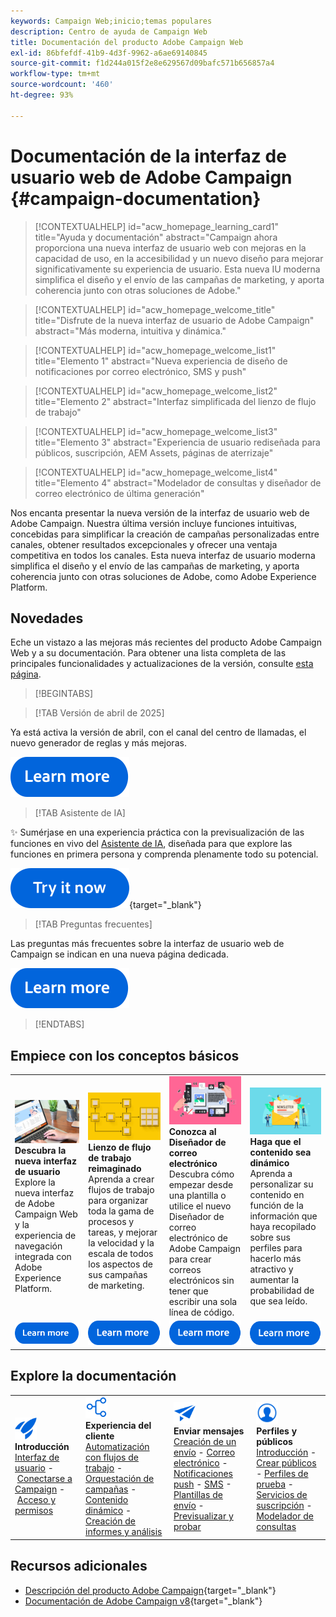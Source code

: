 ```yaml
---
keywords: Campaign Web;inicio;temas populares
description: Centro de ayuda de Campaign Web
title: Documentación del producto Adobe Campaign Web
exl-id: 86bfefdf-41b9-4d3f-9962-a6ae69140845
source-git-commit: f1d244a015f2e8e629567d09bafc571b656857a4
workflow-type: tm+mt
source-wordcount: '460'
ht-degree: 93%

---
```


# Documentación de la interfaz de usuario web de Adobe Campaign {#campaign-documentation}

>[!CONTEXTUALHELP]
>id="acw_homepage_learning_card1"
>title="Ayuda y documentación"
>abstract="Campaign ahora proporciona una nueva interfaz de usuario web con mejoras en la capacidad de uso, en la accesibilidad y un nuevo diseño para mejorar significativamente su experiencia de usuario. Esta nueva IU moderna simplifica el diseño y el envío de las campañas de marketing, y aporta coherencia junto con otras soluciones de Adobe."

>[!CONTEXTUALHELP]
>id="acw_homepage_welcome_title"
>title="Disfrute de la nueva interfaz de usuario de Adobe Campaign"
>abstract="Más moderna, intuitiva y dinámica."

>[!CONTEXTUALHELP]
>id="acw_homepage_welcome_list1"
>title="Elemento 1"
>abstract="Nueva experiencia de diseño de notificaciones por correo electrónico, SMS y push"

>[!CONTEXTUALHELP]
>id="acw_homepage_welcome_list2"
>title="Elemento 2"
>abstract="Interfaz simplificada del lienzo de flujo de trabajo"

>[!CONTEXTUALHELP]
>id="acw_homepage_welcome_list3"
>title="Elemento 3"
>abstract="Experiencia de usuario rediseñada para públicos, suscripción, AEM Assets, páginas de aterrizaje"

>[!CONTEXTUALHELP]
>id="acw_homepage_welcome_list4"
>title="Elemento 4"
>abstract="Modelador de consultas y diseñador de correo electrónico de última generación"


Nos encanta presentar la nueva versión de la interfaz de usuario web de Adobe Campaign. Nuestra última versión incluye funciones intuitivas, concebidas para simplificar la creación de campañas personalizadas entre canales, obtener resultados excepcionales y ofrecer una ventaja competitiva en todos los canales. Esta nueva interfaz de usuario moderna simplifica el diseño y el envío de las campañas de marketing, y aporta coherencia junto con otras soluciones de Adobe, como Adobe Experience Platform.

## Novedades

Eche un vistazo a las mejoras más recientes del producto Adobe Campaign Web y a su documentación. Para obtener una lista completa de las principales funcionalidades y actualizaciones de la versión, consulte [esta página](rn/whats-new.md).

>[!BEGINTABS]


>[!TAB Versión de abril de 2025]

Ya está activa la versión de abril, con el canal del centro de llamadas, el nuevo generador de reglas y más mejoras.

[![Botón Más información](assets/do-not-localize/learn-more-button.svg)](../v8/rn/release-notes.md)


>[!TAB Asistente de IA]

✨ Sumérjase en una experiencia práctica con la previsualización de las funciones en vivo del [Asistente de IA](../v8/email/generative-gs.md), diseñada para que explore las funciones en primera persona y comprenda plenamente todo su potencial.

[![Botón Más información](assets/do-not-localize/try-it-button.svg)](https://experienceleague.adobe.com/es/apps/journey-optimizer/ai-assistant-content-accelerator){target="_blank"}

>[!TAB Preguntas frecuentes]

Las preguntas más frecuentes sobre la interfaz de usuario web de Campaign se indican en una nueva página dedicada.

[![Botón Más información](assets/do-not-localize/learn-more-button.svg)](get-started/faq.md)


>[!ENDTABS]

## Empiece con los conceptos básicos

<table style="table-layout:fixed">
  <tr style="border: 0;">
    <td>
    <a href="get-started/user-interface.md"><img src="assets/do-not-localize/menu-ui.jpeg"></a>
    <div><strong>Descubra la nueva interfaz de usuario</strong><br/>Explore la nueva interfaz de Adobe Campaign Web y la experiencia de navegación integrada con Adobe Experience Platform.</div>
    </td>
    <td>
    <a href="workflows/gs-workflows.md"><img src="assets/do-not-localize/menu-workflows.jpeg"></a>
    <div><strong>Lienzo de flujo de trabajo reimaginado</strong><br/>Aprenda a crear flujos de trabajo para organizar toda la gama de procesos y tareas, y mejorar la velocidad y la escala de todos los aspectos de sus campañas de marketing.</div><br/>
    </td>
    <td>
    <a href="email/get-started-email-designer.md"><img src="assets/do-not-localize/menu-email.png"></a>
    <div><strong>Conozca al Diseñador de correo electrónico</strong><br/>Descubra cómo empezar desde una plantilla o utilice el nuevo Diseñador de correo electrónico de Adobe Campaign para crear correos electrónicos sin tener que escribir una sola línea de código.
    </div></td>
    <td>
    <a href="personalization/gs-personalization.md"><img src="assets/do-not-localize/menu-dynamic.png"></a>
    <div><strong>Haga que el contenido sea dinámico</strong><br/>Aprenda a personalizar su contenido en función de la información que haya recopilado sobre sus perfiles para hacerlo más atractivo y aumentar la probabilidad de que sea leído.</div>
    </td>
  </tr>
  <tr style="border: 0;">
    <td align="center"><a href="get-started/user-interface.md"><img src="assets/do-not-localize/learn-more-button.svg"></a></td>
    <td align="center"><a href="workflows/gs-workflows.md"><img src="assets/do-not-localize/learn-more-button.svg"></a></td>
    <td align="center"><a href="email/get-started-email-designer.md"><img src="assets/do-not-localize/learn-more-button.svg"></a></td>
    <td align="center"><a href="personalization/gs-personalization.md"><img src="assets/do-not-localize/learn-more-button.svg"></a></td>
    </tr>
</table>

## Explore la documentación

<table style="table-layout:auto">
  <tr style="border: 0;">
    <td>
      <img src="assets/do-not-localize/icon-start.svg" width="35px">
    <br/>
      <strong>Introducción</strong><br/><a href="get-started/user-interface.md">Interfaz de usuario</a> - <a href="get-started/connect-to-campaign.md">Conectarse a Campaign</a> - <a href="get-started/permissions.md">Acceso y permisos</a>
    </td>
    <td>
      <img src="assets/do-not-localize/icon-experience.svg" width="35px">
    <br/>
      <strong>Experiencia del cliente</strong><br/><a href="workflows/gs-workflows.md" target="_blank">Automatización con flujos de trabajo</a> - <a href="campaigns/gs-campaigns.md" target="_blank">Orquestación de campañas</a> - <a href="personalization/gs-personalization.md">Contenido dinámico</a> - <a href="reporting/gs-reports.md">Creación de informes y análisis</a>
    </td>
    <td>
      <img src="assets/do-not-localize/icon-message.svg" width="35px">
    <br/>
      <strong>Enviar mensajes</strong><br/><a href="msg/gs-deliveries.md">Creación de un envío</a> - <a href="email/create-email.md">Correo electrónico</a> - <a href="push/gs-push.md">Notificaciones push</a> - <a href="sms/gs-sms.md">SMS</a> - <a href="msg/delivery-template.md">Plantillas de envío</a> - <a href="preview-test/preview-test.md">Previsualizar y probar</a> 
    </td>
    <td>
      <img src="assets/do-not-localize/icon_profile.svg" width="35px">
    <br/>
      <strong>Perfiles y públicos</strong><br/><a href="audience/gs-audiences-recipients.md">Introducción</a> - <a href="audience/create-audience.md">Crear públicos</a> - <a href="audience/test-profiles.md">Perfiles de prueba</a> - <a href="audience/manage-services.md">Servicios de suscripción</a> - <a href="query/query-modeler-overview.md">Modelador de consultas</a>
    </td>
  </tr>
</table>

## Recursos adicionales

* [Descripción del producto Adobe Campaign](https://helpx.adobe.com/es/legal/product-descriptions/adobe-campaign-managed-cloud-services.html){target="_blank"}
* [Documentación de Adobe Campaign v8](https://experienceleague.adobe.com/docs/campaign-v8.html?lang=es){target="_blank"}